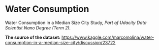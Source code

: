 # Water Consumption
Water Consumption in a Median Size City Study, 
*Part of Udacity Data Scientist Nano Degree (Term 2).*

**The source of the dataset:**
https://www.kaggle.com/marcomolina/water-consumption-in-a-median-size-city/discussion/23722


